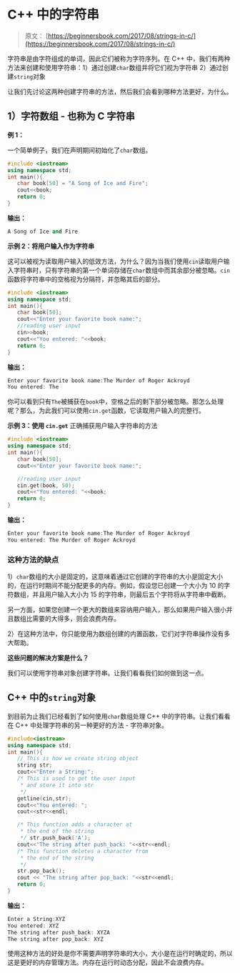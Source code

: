 # C++ 中的字符串

> 原文： [https://beginnersbook.com/2017/08/strings-in-c/](https://beginnersbook.com/2017/08/strings-in-c/)

字符串是由字符组成的单词，因此它们被称为字符序列。在 C++ 中，我们有两种方法来创建和使用字符串：1）通过创建`char`数组并将它们视为字符串 2）通过创建`string`对象

让我们先讨论这两种创建字符串的方法，然后我们会看到哪种方法更好，为什么。

## 1）字符数组 - 也称为 C 字符串

**例 1：**

一个简单例子，我们在声明期间初始化了`char`数组。

```cpp
#include <iostream>
using namespace std;
int main(){
   char book[50] = "A Song of Ice and Fire";
   cout<<book;
   return 0;
}
```

**输出：**

```cpp
A Song of Ice and Fire
```

**示例 2：将用户输入作为字符串**

这可以被视为读取用户输入的低效方法，为什么？因为当我们使用`cin`读取用户输入字符串时，只有字符串的第一个单词存储在`char`数组中而其余部分被忽略。`cin`函数将字符串中的空格视为分隔符，并忽略其后的部分。

```cpp
#include <iostream>
using namespace std;
int main(){
   char book[50];
   cout<<"Enter your favorite book name:";
   //reading user input
   cin>>book;
   cout<<"You entered: "<<book;
   return 0;
}
```

**输出：**

```cpp
Enter your favorite book name:The Murder of Roger Ackroyd
You entered: The
```

你可以看到只有`The`被捕获在`book`中，空格之后的剩下部分被忽略。那怎么处理呢？那么，为此我们可以使用`cin.get`函数，它读取用户输入的完整行。

**示例 3：使用 `cin.get`** 正确捕获用户输入字符串的方法

```cpp
#include <iostream>
using namespace std;
int main(){
   char book[50];
   cout<<"Enter your favorite book name:";

   //reading user input
   cin.get(book, 50);
   cout<<"You entered: "<<book;
   return 0;
}
```

**输出：**

```cpp
Enter your favorite book name:The Murder of Roger Ackroyd
You entered: The Murder of Roger Ackroyd
```

### 这种方法的缺点

1）`char`数组的大小是固定的，这意味着通过它创建的字符串的大小是固定大小的，在运行时期间不能分配更多的内存。例如，假设您已创建一个大小为 10 的字符数组，并且用户输入大小为 15 的字符串，则最后五个字符将从字符串中截断。

另一方面，如果您创建一个更大的数组来容纳用户输入，那么如果用户输入很小并且数组比需要的大得多，则会浪费内存。

2）在这种方法中，你只能使用为数组创建的内置函数，它们对字符串操作没有多大帮助。

**这些问题的解决方案是什么？**

我们可以使用字符串对象创建字符串。让我们看看我们如何做到这一点。

## C++ 中的`string`对象

到目前为止我们已经看到了如何使用`char`数组处理 C++ 中的字符串。让我们看看在 C++ 中处理字符串的另一种更好的方法 - 字符串对象。

```cpp
#include<iostream>
using namespace std;
int main(){
   // This is how we create string object
   string str;
   cout<<"Enter a String:";
   /* This is used to get the user input
    * and store it into str
    */
   getline(cin,str);
   cout<<"You entered: ";
   cout<<str<<endl;

   /* This function adds a character at
    * the end of the string
    */ str.push_back('A');
   cout<<"The string after push_back: "<<str<<endl;
   /* This function deletes a character from
    * the end of the string
    */
   str.pop_back();
   cout << "The string after pop_back: "<<str<<endl;
   return 0;
}
```

**输出：**

```cpp
Enter a String:XYZ
You entered: XYZ
The string after push_back: XYZA
The string after pop_back: XYZ
```

使用这种方法的好处是你不需要声明字符串的大小，大小是在运行时确定的，所以这是更好的内存管理方法。内存在运行时动态分配，因此不会浪费内存。